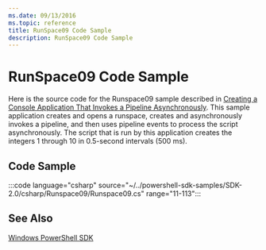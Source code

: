 ```yaml
---
ms.date: 09/13/2016
ms.topic: reference
title: RunSpace09 Code Sample
description: RunSpace09 Code Sample
---
```

# RunSpace09 Code Sample

Here is the source code for the Runspace09 sample described in
[Creating a Console Application That Invokes a Pipeline Asynchronously](https://msdn.microsoft.com/198c1c94-2a06-457e-93ce-c0d910618e47).
This sample application creates and opens a runspace, creates and asynchronously invokes a pipeline,
and then uses pipeline events to process the script asynchronously. The script that is run by this
application creates the integers 1 through 10 in 0.5-second intervals (500 ms).

## Code Sample

:::code language="csharp" source="~/../powershell-sdk-samples/SDK-2.0/csharp/Runspace09/Runspace09.cs" range="11-113":::

## See Also

[Windows PowerShell SDK](../windows-powershell-reference.md)
